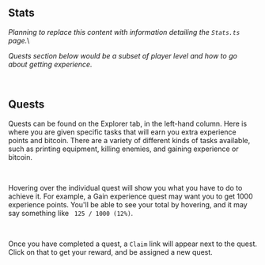 ## Stats

*Planning to replace this content with information detailing the `Stats.ts` page.*\

*Quests section below would be a subset of player level and how to go about getting experience.*

<br />

## Quests

Quests can be found on the Explorer tab, in the left-hand column. Here is where you are given specific tasks that will earn you extra experience points and bitcoin. There are a variety of different kinds of tasks available, such as printing equipment, killing enemies, and gaining experience or bitcoin.

<br />

Hovering over the individual quest will show you what you have to do to achieve it. For example, a Gain experience quest may want you to get 1000 experience points. You'll be able to see your total by hovering, and it may say something like ` 125 / 1000 (12%)`.

<br />

Once you have completed a quest, a `Claim` link will appear next to the quest. Click on that to get your reward, and be assigned a new quest.
